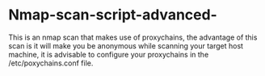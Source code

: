 # Nmap-scan-script-advanced-
This is an nmap scan that makes use of proxychains, the advantage of this scan is it will make you be anonymous while scanning your target 
host machine, it is advisable to configure your proxychains in the /etc/poxychains.conf file.
